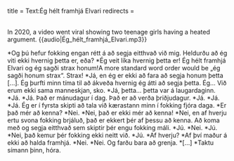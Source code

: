 title = Text:Ég hélt framhjá Elvari
redirects =
>>>>

<br />In 2020, a video went viral showing two teenage girls having a heated argument. {{audio|Ég_hélt_framhjá_Elvari.mp3}}

*Og þú hefur fokking engan rétt á að segja eitthvað við mig. Heldurðu að ég viti ekki hvernig þetta er, eða?
*Ég veit líka hvernig þetta er! Ég hélt framhjá Elvari og ég sagði strax honum!<ref>A more standard word order would be „ég sagði honum strax“.</ref> Strax!
*Já, en ég er ekki að fara að segja honum þetta [...]. Ég þurfti minn tíma til að ákveða hvernig ég átti að segja þetta. Ég... Við erum ekki sama manneskjan, sko.
*Já, þetta… þetta var á laugardaginn.
*Já.
*Já. Það er mánudagur í dag. Það er að verða þriðjudagur.
*Já.
*Já.
*Já. Ég er í fyrsta skipti að tala við kærastann minn í fokking fjóra daga.
*Er það mér að kenna?
*Nei.
*Nei, það er ekki mér að kenna!
*Nei, en af hverju ertu svona fokking brjáluð, það er ekkert þér af þessu að kenna. Að koma með og segja eitthvað sem skiptir þér engu fokking máli.
*Jú.
*Nei.
*Jú.
*Nei, það kemur þér fokking ekki neitt við.
*Jú.
*Af hverju?
*Af því maður á ekki að halda framhjá.
*Nei.
*Nei. Og farðu bara að grenja.
*[...]
*Taktu símann þinn, hóra.